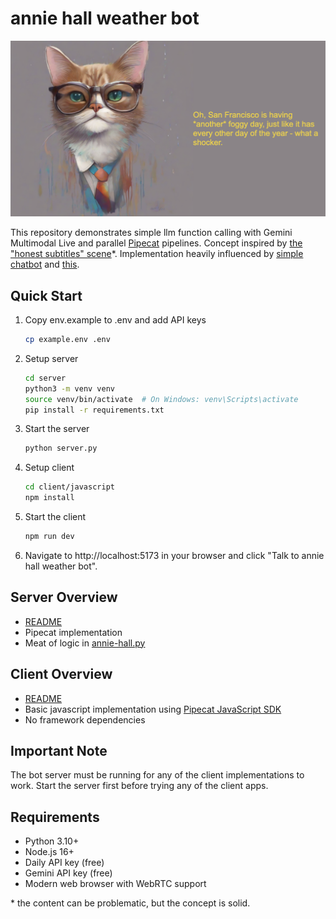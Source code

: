# annie hall weather bot

<img src="anniehallweatherbot-readme.png" width="620px">

This repository demonstrates simple llm function calling with Gemini Multimodal Live and parallel [Pipecat](https://github.com/pipecat-ai/pipecat) pipelines. Concept inspired by [the "honest subtitles" scene](https://www.youtube.com/watch?v=JduADWt0XMI&t=56s)\*. Implementation heavily influenced by [simple chatbot](https://github.com/pipecat-ai/pipecat/tree/main/examples/simple-chatbot) and [this](https://github.com/vipyne/weather-bot).

## Quick Start

1. Copy env.example to .env and add API keys
   ```bash
   cp example.env .env
   ```

2. Setup server
   ```bash
   cd server
   python3 -m venv venv
   source venv/bin/activate  # On Windows: venv\Scripts\activate
   pip install -r requirements.txt
   ```

3. Start the server
   ```bash
   python server.py
   ```

4. Setup client
   ```bash
   cd client/javascript
   npm install
   ```

5. Start the client
   ```bash
   npm run dev
   ```

6. Navigate to http://localhost:5173 in your browser and click "Talk to annie hall weather bot".

## Server Overview
   - [README](server/README.md)
   - Pipecat implementation
   - Meat of logic in [annie-hall.py](server/annie-hall.py)

## Client Overview
   - [README](client/javascript/README.md)
   - Basic javascript implementation using [Pipecat JavaScript SDK](https://docs.pipecat.ai/client/js/introduction)
   - No framework dependencies

## Important Note

The bot server must be running for any of the client implementations to work. Start the server first before trying any of the client apps.

## Requirements

- Python 3.10+
- Node.js 16+
- Daily API key (free)
- Gemini API key (free)
- Modern web browser with WebRTC support

\* the content can be problematic, but the concept is solid.
